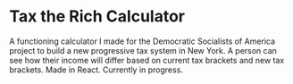 # Tax the Rich Calculator

A functioning calculator I made for the Democratic Socialists of America project to build a new progressive tax system in New York. A person can see how their income will differ based on current tax brackets and new tax brackets. Made in React. Currently in progress.

